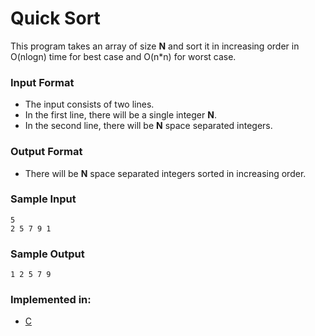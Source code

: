 
# Quick Sort

This program takes an array of size **N** and sort it in increasing order in O(nlogn) time for best case and O(n*n) for worst case.

### Input Format
- The input consists of two lines.
- In the first line, there will be a single integer **N**.
- In the second line, there will be **N** space separated integers.

### Output Format

- There will be **N** space separated integers sorted in increasing order.

### Sample Input

```
5
2 5 7 9 1
```

### Sample Output

```
1 2 5 7 9
```

### Implemented in:

- [C](quicksort.c)  
